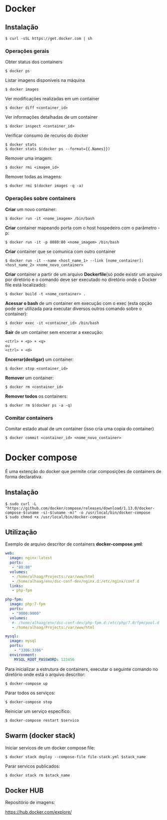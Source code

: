 # Docker

## Instalação

```shell
$ curl -sSL https://get.docker.com | sh
```
### Operações gerais
Obter status dos containers
```shell
$ docker ps
```

Listar imagens disponíveis na máquina
```shell
$ docker images
```

Ver modificações realizadas em um container
```shell
$ docker diff <container_id>
```

Ver informações detalhadas de um container
```shell
$ docker inspect <container_id>
```

Verificar consumo de recuros do docker
```shell
$ docker stats
$ docker stats $(docker ps --format={{.Names}})
```

Remover uma imagem:
```shell
$ docker rmi <imagem_id>
```

Remover todas as imagens:
```shell
$ docker rmi $(docker images -q -a)
```

### Operações sobre containers

**Criar** um novo container:
```shell
$ docker run -it <nome_imagem> /bin/bash
```

**Criar** container mapeando porta com o host hospedeiro com o parâmetro -p:
```shell
$ docker run -it -p 8080:80 <nome_imagem> /bin/bash
```

**Criar** container que se comunica com outro container
```shell
$ docker run -it --name <host_name_1> --link [nome_container]:<host_name_2> <nome_novo_container>
```

**Criar** container a partir de um arquivo **Dockerfile**(só pode existir um arquivo por diretório e o comando deve ser executado no diretório onde o Docker file está localizado):
```shell
$ docker build -t <nome_container> .
```

**Acessar o bash** de um container em execução com o exec (esta opção pode ser utilizada para executar diversos outros comando sobre o container):
```
$ docker exec -it <container_id> /bin/bash
```

**Sair** de um container sem encerrar a execução:
```shell
<ctrl> + <p> + <q>
ou
<ctrl> + <d>
```

**Encerrar(desligar)** um container:
```shell
$ docker stop <container_id>
```

**Remover** um container:
```shell
$ docker rm <container_id>
```

**Remover todos** os containers:
```shell
$ docker rm $(docker ps -a -q)
```

### Comitar containers

Comitar estado atual de um container (isso cria uma copia do container)
```shell
$ docker commit <container_id> <nome_novo_container>
```

# Docker compose
É uma extenção do docker que permite criar composições de containers de forma declarativa.

## Instalação

```
$ sudo curl -L "https://github.com/docker/compose/releases/download/1.13.0/docker-compose-$(uname -s)-$(uname -m)" -o /usr/local/bin/docker-compose
$ sudo chmod +x /usr/local/bin/docker-compose
```

## Utilização

Exemplo de arquivo descritor de containers **docker-compose.yml**:
```yml
web: 
  image: nginx:latest
  ports:
   - "80:80"
  volumes:
   - /home/alhaag/Projects:/var/www/html
   - /home/alhaag/env/dsc-conf-dev/nginx.d:/etc/nginx/conf.d
  links:
   - php-fpm

php-fpm:
  image: php:7-fpm
  ports:
   - "9000:9000"
  volumes:
   #- /home/alhaag/env/dsc-conf-dev/php-fpm.d:/etc/php/7.0/fpm/pool.d
   - /home/alhaag/Projects:/var/www/html

mysql:
  image: mysql
  ports:
    - "3306:3306"
  environment:
    MYSQL_ROOT_PASSWORD: 123456
```

Para inicializar a estrutura de containers, executar o seguinte comando no diretório onde está o arquivo descritor:

```
$ docker-compose up
```

Parar todos os serviços:
```
$ docker-compose stop
```

Reiniciar um serviço específico:
```
$ docker-compose restart $servico
```

## Swarm (docker stack)
Iniciar servicos de um docker compose file:
```
$ docker stack deploy --compose-file file-stack.yml $stack_name
```

Parar servicos publicados:
```
$ docker stack rm $stack_name
```

## Docker HUB

Repositório de imagens:

https://hub.docker.com/explore/

